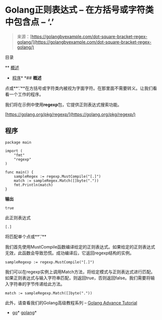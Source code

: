 <!--yml  

分类：未分类  

日期：2024-10-13 06:35:17  

-->  

# Golang正则表达式 – 在方括号或字符类中包含点 – ‘.’  

> 来源：[https://golangbyexample.com/dot-square-bracket-regex-golang/](https://golangbyexample.com/dot-square-bracket-regex-golang/)  

目录  

**   [概述](#Overview "Overview")  

+   [程序](#Program "Program")*  *## **概述**  

点或**‘.’**在方括号或字符类内被视为字面字符。在那里面不需要转义。让我们看看一个工作的程序。  

我们将在示例中使用**regexp**包，它提供正则表达式搜索功能。  

[https://golang.org/pkg/regexp/](https://golang.org/pkg/regexp/)  

## **程序**

```
package main

import (
    "fmt"
    "regexp"
)

func main() {
    sampleRegex := regexp.MustCompile("[.]")
    match := sampleRegex.Match([]byte("."))
    fmt.Println(match)
}
```

**输出**  

```
true
```

此正则表达式  

```
[.]
```

将匹配单个点或**‘.’**  

我们首先使用MustCompile函数编译给定的正则表达式。如果给定的正则表达式无效，此函数会导致恐慌。成功编译后，它返回regexp结构的实例。  

```
sampleRegexp := regexp.MustCompile("[.]")
```

我们可以在regexp实例上调用Match方法，将给定模式与正则表达式进行匹配。如果正则表达式与输入字符串匹配，则返回true，否则返回false。我们需要将输入字符串的字节传递给此方法。  

```
match := sampleRegexp.Match([]byte("."))
```

此外，请查看我们的Golang高级教程系列 – [Golang Advance Tutorial](https://golangbyexample.com/golang-comprehensive-tutorial/)  

+   [go](https://golangbyexample.com/tag/go/)*   [golang](https://golangbyexample.com/tag/golang/)*  
